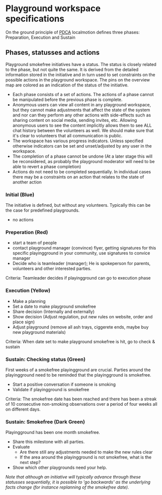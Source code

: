 # Playground workspace specifications

On the ground principle of [PDCA](https://en.wikipedia.org/wiki/PDCA) localmotion defines three phases: Preparation, Execution and Sustain

## Phases, statusses and actions

Playground smokefree initiatives have a status. The status is closely related to the phase, but not quite the same. It is derived from the detailed information stored in the initiative and in turn used to set constraints on the possible actions in the playground workspace. The pins on the overview map are colored as an indication of the status of the initiative. 

- Each phase consists of a set of actions. The actions of a phase cannot be manipulated before the previous phase is complete.
- Anonymous users can view all content in any playground workspace, but they cannot make adjustments that affect the state of the system
and nor can they perform any other actions with side-effects such as sharing content on social media, sending invites, etc. Allowing anonymous users to see the content implicitly allows them to see ALL chat history between the volunteers as well. We should make sure that it's clear to volunteers that all communication is public.
- The workspace has various progress indicators. Unless specified otherwise indicators can be set and unset/adjusted by any user
in the workspace.
- The completion of a phase cannot be undone (At a later stage this will be reconsidered, as probably the playground moderator will need
to be able to revert a phase completion)
- Actions do not need to be completed sequentially. In individual cases there may be a constraints on an action that relates to the state of another action

### Initial (Blue)
The initiative is defined, but without any volunteers. Typically this can be the case for predefined playgrounds.
- no actions

### Preperation (Red)
- start a team of people
- contact playground manager (convince)
  flyer, getting signatures for this specific playingground in your community, use signatures to convice manager
- Decide who is teamleader (manager); He is spokeperson for parents, volunteers and other interested parties.

Criteria: Teamleader decides if playingground can go to execution phase

### Execution (Yellow)
- Make a planning
- Set a date to make playground smokefree
- Share decision (Internally and externally)
- Show decision (Adjust regulation, put new rules on website, order and place sign)
- Adjust playground (remove all ash trays, ciggerete ends, maybe buy new playground materials)

Criteria: When date set to make playground smokefree is hit, go to check & sustain

### Sustain: Checking status (Green)
First weeks of a smokefree playingground are crucial. Parties around the playingground need to be reminded that the playingground is smokefree.
- Start a positive conversation if someone is smoking
- Validate if playingground is smokefree

Criteria: The smokefree date has been reached and there has been a streak of 10 consecutive non-smoking observations over a period of four weeks all on different days.

### Sustain: Smokefree (Dark Green)
Playingground has been one month smokefree. 
- Share this milestone with all parties.
- Evaluate 
    - Are there still any adjustments needed to make the new rules clear
    - If the area around the playingground is not smokefree, what is the next step?
- Show which other playgrounds need your help.

*Note that although an initiative will typically advance through these statusses sequentially, it is possible to 'go backwards' as the underlying facts change (for instance replanning of the smokefree date).*

